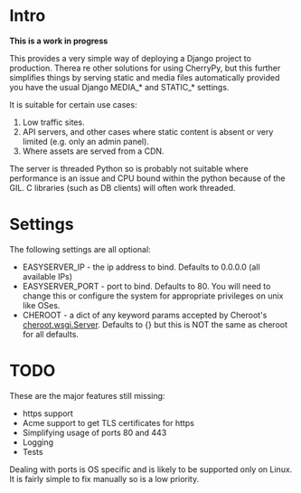 # Intro

**This is a work in progress**

This provides a very simple way of deploying a Django project to production. Therea re other solutions for using CherryPy, but this further simplifies things by serving static and media files automatically provided you have the usual Django MEDIA\_\* and STATIC\_\* settings.

It is suitable for certain use cases:

1. Low traffic sites.
2. API servers, and other cases where static content is absent or very limited (e.g. only an admin panel).
3. Where assets are served from a CDN.

The server is threaded Python so is probably not suitable where performance is an issue and CPU bound within the python because of the GIL. C libraries (such as DB clients) will often work threaded.

# Settings

The following settings are all optional:

* EASYSERVER_IP - the ip address to bind. Defaults to 0.0.0.0  (all available IPs)
* EASYSERVER_PORT - port to bind. Defaults to 80. You will need to change this or configure the system for appropriate privileges on unix like OSes.
* CHEROOT - a dict of any keyword params accepted by Cheroot's [cheroot.wsgi.Server](https://cheroot.cherrypy.dev/en/latest/pkg/cheroot.wsgi/). Defaults to {} but this is NOT the same as cheroot for all defaults.


# TODO

These are the major features still missing:

* https support
* Acme support to get TLS certificates for https
* Simplifying usage of ports 80 and 443
* Logging
* Tests

Dealing with ports is OS specific and is likely to be supported only on Linux. It is fairly simple to fix manually so is a low priority.
